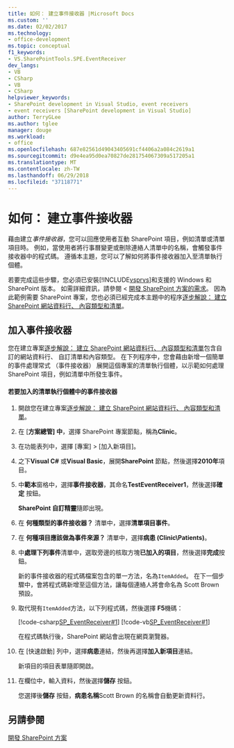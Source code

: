 ```yaml
---
title: 如何： 建立事件接收器 |Microsoft Docs
ms.custom: ''
ms.date: 02/02/2017
ms.technology:
- office-development
ms.topic: conceptual
f1_keywords:
- VS.SharePointTools.SPE.EventReceiver
dev_langs:
- VB
- CSharp
- VB
- CSharp
helpviewer_keywords:
- SharePoint development in Visual Studio, event receivers
- event receivers [SharePoint development in Visual Studio]
author: TerryGLee
ms.author: tglee
manager: douge
ms.workload:
- office
ms.openlocfilehash: 687e82561d49043405691cf4406a2a084c2619a1
ms.sourcegitcommit: d9e4ea95d0ea70827de281754067309a517205a1
ms.translationtype: MT
ms.contentlocale: zh-TW
ms.lasthandoff: 06/29/2018
ms.locfileid: "37118771"
---
```

# <a name="how-to-create-an-event-receiver"></a>如何： 建立事件接收器
  藉由建立*事件接收器*，您可以回應使用者互動 SharePoint 項目，例如清單或清單項目時。 例如，當使用者將行事曆變更或刪除連絡人清單中的名稱，會觸發事件接收器中的程式碼。 遵循本主題，您可以了解如何將事件接收器加入至清單執行個體。  
  
 若要完成這些步驟，您必須已安裝[!INCLUDE[vsprvs](../sharepoint/includes/vsprvs-md.md)]和支援的 Windows 和 SharePoint 版本。 如需詳細資訊，請參閱 <<c0> [ 開發 SharePoint 方案的需求](../sharepoint/requirements-for-developing-sharepoint-solutions.md)。 因為此範例需要 SharePoint 專案，您也必須已經完成本主題中的程序[逐步解說： 建立 SharePoint 網站資料行、 內容類型和清單](../sharepoint/walkthrough-create-a-site-column-content-type-and-list-for-sharepoint.md)。  
  
## <a name="adding-an-event-receiver"></a>加入事件接收器  
 您在建立專案[逐步解說： 建立 SharePoint 網站資料行、 內容類型和清單](../sharepoint/walkthrough-create-a-site-column-content-type-and-list-for-sharepoint.md)包含自訂的網站資料行、 自訂清單和內容類型。 在下列程序中，您會藉由新增一個簡單的事件處理常式 （事件接收器） 展開這個專案的清單執行個體，以示範如何處理 SharePoint 項目，例如清單中所發生事件。  
  
#### <a name="to-add-an-event-receiver-to-the-list-instance"></a>若要加入的清單執行個體中的事件接收器  
  
1.  開啟您在建立專案[逐步解說： 建立 SharePoint 網站資料行、 內容類型和清單](../sharepoint/walkthrough-create-a-site-column-content-type-and-list-for-sharepoint.md)。  
  
2.  在 [**方案總管] 中**，選擇 SharePoint 專案節點，稱為**Clinic**。  
  
3.  在功能表列中，選擇 [專案] > [加入新項目]。  
  
4.  之下**Visual C#** 或**Visual Basic**，展開**SharePoint**  節點，然後選擇**2010年**項目。  
  
5.  中**範本**窗格中，選擇**事件接收器**，其命名**TestEventReceiver1**，然後選擇**確定**  按鈕。  
  
     **SharePoint 自訂精靈**隨即出現。  
  
6.  在 **何種類型的事件接收器？** 清單中，選擇**清單項目事件**。  
  
7.  在 **何種項目應該做為事件來源？** 清單中，選擇**病患 (Clinic\Patients)**。  
  
8.  中**處理下列事件**清單中，選取旁邊的核取方塊**已加入的項目**，然後選擇**完成**按鈕。  
  
     新的事件接收器的程式碼檔案包含的單一方法，名為`ItemAdded`。 在下一個步驟中，會將程式碼新增至這個方法，讓每個連絡人將會命名為 Scott Brown 預設。  
  
9. 取代現有`ItemAdded`方法，以下列程式碼，然後選擇  **F5**機碼：  
  
     [!code-csharp[SP_EventReceiver#1](../sharepoint/codesnippet/CSharp/CustomField1/TestEventReceiver1/TestEventReceiver1.cs#1)]
     [!code-vb[SP_EventReceiver#1](../sharepoint/codesnippet/VisualBasic/CustomField1_VB/EventReceiver1/EventReceiver1.vb#1)]  
  
     在程式碼執行後，SharePoint 網站會出現在網頁瀏覽器。  
  
10. 在 [快速啟動] 列中，選擇**病患**連結，然後再選擇**加入新項目**連結。  
  
     新項目的項目表單隨即開啟。  
  
11. 在欄位中，輸入資料，然後選擇**儲存** 按鈕。  
  
     您選擇後**儲存** 按鈕，**病患名稱**Scott Brown 的名稱會自動更新資料行。  
  
## <a name="see-also"></a>另請參閱
 [開發 SharePoint 方案](../sharepoint/developing-sharepoint-solutions.md)  
  
